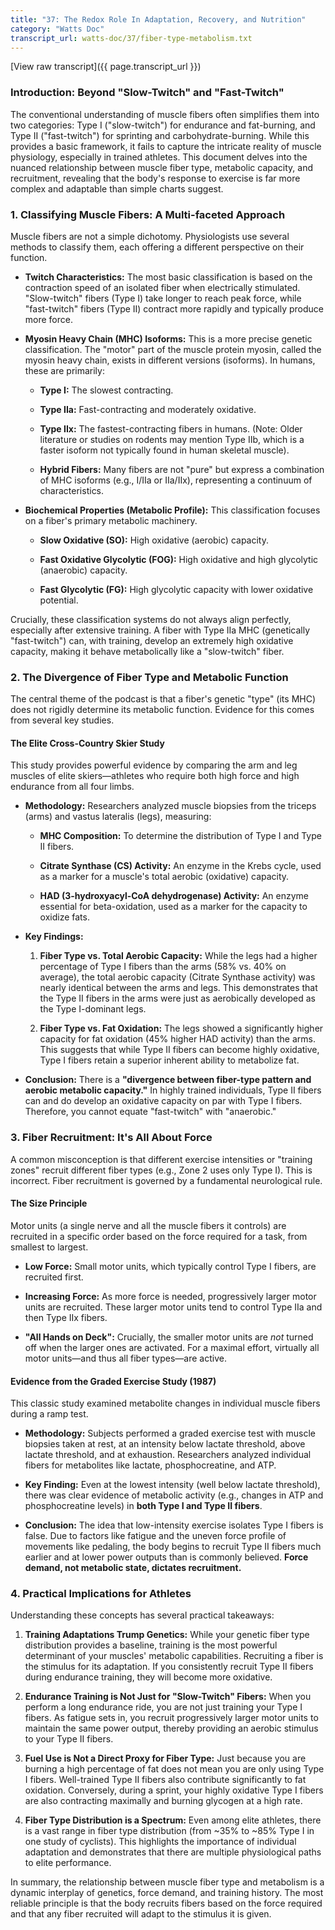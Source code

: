 ```yaml
---
title: "37: The Redox Role In Adaptation, Recovery, and Nutrition"
category: "Watts Doc"
transcript_url: watts-doc/37/fiber-type-metabolism.txt
---
```


[View raw transcript]({{ page.transcript_url }})

### **Introduction: Beyond "Slow-Twitch" and "Fast-Twitch"**

The conventional understanding of muscle fibers often simplifies them into two categories: Type I ("slow-twitch") for endurance and fat-burning, and Type II ("fast-twitch") for sprinting and carbohydrate-burning. While this provides a basic framework, it fails to capture the intricate reality of muscle physiology, especially in trained athletes. This document delves into the nuanced relationship between muscle fiber type, metabolic capacity, and recruitment, revealing that the body's response to exercise is far more complex and adaptable than simple charts suggest.

### **1. Classifying Muscle Fibers: A Multi-faceted Approach**

Muscle fibers are not a simple dichotomy. Physiologists use several methods to classify them, each offering a different perspective on their function.

-   **Twitch Characteristics:** The most basic classification is based on the contraction speed of an isolated fiber when electrically stimulated. "Slow-twitch" fibers (Type I) take longer to reach peak force, while "fast-twitch" fibers (Type II) contract more rapidly and typically produce more force.
    
-   **Myosin Heavy Chain (MHC) Isoforms:** This is a more precise genetic classification. The "motor" part of the muscle protein myosin, called the myosin heavy chain, exists in different versions (isoforms). In humans, these are primarily:
    
    -   **Type I:** The slowest contracting.
        
    -   **Type IIa:** Fast-contracting and moderately oxidative.
        
    -   **Type IIx:** The fastest-contracting fibers in humans. (Note: Older literature or studies on rodents may mention Type IIb, which is a faster isoform not typically found in human skeletal muscle).
        
    -   **Hybrid Fibers:** Many fibers are not "pure" but express a combination of MHC isoforms (e.g., I/IIa or IIa/IIx), representing a continuum of characteristics.
        
-   **Biochemical Properties (Metabolic Profile):** This classification focuses on a fiber's primary metabolic machinery.
    
    -   **Slow Oxidative (SO):** High oxidative (aerobic) capacity.
        
    -   **Fast Oxidative Glycolytic (FOG):** High oxidative and high glycolytic (anaerobic) capacity.
        
    -   **Fast Glycolytic (FG):** High glycolytic capacity with lower oxidative potential.
        

Crucially, these classification systems do not always align perfectly, especially after extensive training. A fiber with Type IIa MHC (genetically "fast-twitch") can, with training, develop an extremely high oxidative capacity, making it behave metabolically like a "slow-twitch" fiber.

### **2. The Divergence of Fiber Type and Metabolic Function**

The central theme of the podcast is that a fiber's genetic "type" (its MHC) does not rigidly determine its metabolic function. Evidence for this comes from several key studies.

#### **The Elite Cross-Country Skier Study**

This study provides powerful evidence by comparing the arm and leg muscles of elite skiers—athletes who require both high force and high endurance from all four limbs.

-   **Methodology:** Researchers analyzed muscle biopsies from the triceps (arms) and vastus lateralis (legs), measuring:
    
    -   **MHC Composition:** To determine the distribution of Type I and Type II fibers.
        
    -   **Citrate Synthase (CS) Activity:** An enzyme in the Krebs cycle, used as a marker for a muscle's total aerobic (oxidative) capacity.
        
    -   **HAD (3-hydroxyacyl-CoA dehydrogenase) Activity:** An enzyme essential for beta-oxidation, used as a marker for the capacity to oxidize fats.
        
-   **Key Findings:**
    
    1.  **Fiber Type vs. Total Aerobic Capacity:** While the legs had a higher percentage of Type I fibers than the arms (58% vs. 40% on average), the total aerobic capacity (Citrate Synthase activity) was nearly identical between the arms and legs. This demonstrates that the Type II fibers in the arms were just as aerobically developed as the Type I-dominant legs.
        
    2.  **Fiber Type vs. Fat Oxidation:** The legs showed a significantly higher capacity for fat oxidation (45% higher HAD activity) than the arms. This suggests that while Type II fibers can become highly oxidative, Type I fibers retain a superior inherent ability to metabolize fat.
        
-   **Conclusion:** There is a **"divergence between fiber-type pattern and aerobic metabolic capacity."** In highly trained individuals, Type II fibers can and do develop an oxidative capacity on par with Type I fibers. Therefore, you cannot equate "fast-twitch" with "anaerobic."
    

### **3. Fiber Recruitment: It's All About Force**

A common misconception is that different exercise intensities or "training zones" recruit different fiber types (e.g., Zone 2 uses only Type I). This is incorrect. Fiber recruitment is governed by a fundamental neurological rule.

#### **The Size Principle**

Motor units (a single nerve and all the muscle fibers it controls) are recruited in a specific order based on the force required for a task, from smallest to largest.

-   **Low Force:** Small motor units, which typically control Type I fibers, are recruited first.
    
-   **Increasing Force:** As more force is needed, progressively larger motor units are recruited. These larger motor units tend to control Type IIa and then Type IIx fibers.
    
-   **"All Hands on Deck":** Crucially, the smaller motor units are _not_ turned off when the larger ones are activated. For a maximal effort, virtually all motor units—and thus all fiber types—are active.
    

#### **Evidence from the Graded Exercise Study (1987)**

This classic study examined metabolite changes in individual muscle fibers during a ramp test.

-   **Methodology:** Subjects performed a graded exercise test with muscle biopsies taken at rest, at an intensity below lactate threshold, above lactate threshold, and at exhaustion. Researchers analyzed individual fibers for metabolites like lactate, phosphocreatine, and ATP.
    
-   **Key Finding:** Even at the lowest intensity (well below lactate threshold), there was clear evidence of metabolic activity (e.g., changes in ATP and phosphocreatine levels) in **both Type I and Type II fibers**.
    
-   **Conclusion:** The idea that low-intensity exercise isolates Type I fibers is false. Due to factors like fatigue and the uneven force profile of movements like pedaling, the body begins to recruit Type II fibers much earlier and at lower power outputs than is commonly believed. **Force demand, not metabolic state, dictates recruitment.**
    

### **4. Practical Implications for Athletes**

Understanding these concepts has several practical takeaways:

1.  **Training Adaptations Trump Genetics:** While your genetic fiber type distribution provides a baseline, training is the most powerful determinant of your muscles' metabolic capabilities. Recruiting a fiber is the stimulus for its adaptation. If you consistently recruit Type II fibers during endurance training, they will become more oxidative.
    
2.  **Endurance Training is Not Just for "Slow-Twitch" Fibers:** When you perform a long endurance ride, you are not just training your Type I fibers. As fatigue sets in, you recruit progressively larger motor units to maintain the same power output, thereby providing an aerobic stimulus to your Type II fibers.
    
3.  **Fuel Use is Not a Direct Proxy for Fiber Type:** Just because you are burning a high percentage of fat does not mean you are only using Type I fibers. Well-trained Type II fibers also contribute significantly to fat oxidation. Conversely, during a sprint, your highly oxidative Type I fibers are also contracting maximally and burning glycogen at a high rate.
    
4.  **Fiber Type Distribution is a Spectrum:** Even among elite athletes, there is a vast range in fiber type distribution (from ~35% to ~85% Type I in one study of cyclists). This highlights the importance of individual adaptation and demonstrates that there are multiple physiological paths to elite performance.
    

In summary, the relationship between muscle fiber type and metabolism is a dynamic interplay of genetics, force demand, and training history. The most reliable principle is that the body recruits fibers based on the force required and that any fiber recruited will adapt to the stimulus it is given.